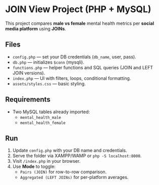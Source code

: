 # JOIN View Project (PHP + MySQL)

This project compares **male vs female** mental health metrics per **social media platform** using **JOINs**.

## Files
- `config.php` — set your DB credentials (`db_name`, user, pass).
- `db.php` — initializes `$conn` (mysqli).
- `functions.php` — helper functions and SQL queries (JOIN and LEFT JOIN versions).
- `index.php` — UI with filters, loops, conditional formatting.
- `assets/styles.css` — basic styling.

## Requirements
- Two MySQL tables already imported:
  - `mental_health_male`
  - `mental_health_female`

## Run
1. Update `config.php` with your DB name and credentials.
2. Serve the folder via XAMPP/WAMP or `php -S localhost:8000`.
3. Visit `/index.php` in your browser.
4. Use **Mode** to toggle: 
   - `Pairs (JOIN)` for row-to-row comparison.
   - `Aggregated (LEFT JOINs)` for per-platform averages.
